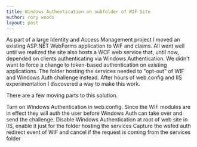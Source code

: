 ```yaml
---
title: Windows Authentication on subfolder of WIF Site
author: rory woods
layout: post
---
```


As part of a large Identity and Access Management project I moved an existing ASP.NET WebForms application to WIF and claims. All went well until we realized the site also hosts a WCF web service that, until now, depended on clients authenticating via Windows Authentication. We didn't want to force a change to token-based authentication on existing applications. The folder hosting the services needed to "opt-out" of WIF and Windows Auth challenge instead. After hours of web.config and IIS experimentation I discovered a way to make this work.

There are a few moving parts to this solution.

Turn on Windows Authentication in web.config. Since the WIF modules are in effect they will auth the user before Windows Auth can take over and send the challenge.
Disable Windows Authentication at root of web site in IIS, enable it just for the folder hosting the services
Capture the wsfed auth redirect event of WIF and cancel if the request is coming from the services folder

